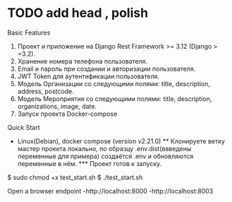 # TODO add head , polish 
Basic Features
1. Проект и приложение на Django Rest Framework >= 3.12 (Django > =3.2).
2. Хранение номера телефона пользователя.
3. Email и пароль при создании и авторизации пользователя.
4. JWT Token для аутентификации пользователя.
5. Модель Организации со следующими полями: title, description, address, postcode.
6. Модель Мероприятия со следующими полями: title, description, organizations, image, date.
7. Запуск проекта Docker-compose

Quick Start
* Linux(Debian), docker compose (version v2.21.0)
** Клонируете ветку мастер проекта локально, по образцу .env.dist(ввведены переменные для примера)
создаётся .env и обновляются переменные в нём. 
*** Проект готов к запуску.

$ sudo chmod +x test_start.sh
$ ./test_start.sh

Open a browser endpoint
-http://localhost:8000
-http://localhost:8003